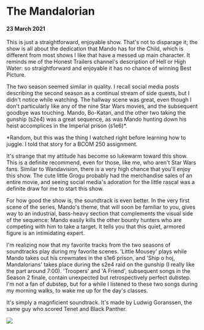 # The Mandalorian
#### 23 March 2021

This is just a straightforward, enjoyable show. That's not to disparage it; the show is all about the dedication that Mando has for the Child, which is different from most shows I like that have a messed up main character. It reminds me of the Honest Trailers channel's description of Hell or High Water: so straightforward and enjoyable it has no chance of winning Best Picture. 

The two season seemed similar in quality. I recall social media posts describing the second season as a continual stream of side quests, but I didn't notice while watching. The hallway scene was great, even though I don't particularly like any of the nine Star Wars movies, and the subsequent goodbye was touching. Mando, Bo-Katan, and the other two taking the gunship (s2e4)  was a great sequence, as was Mando hunting down his heist accomplices in the Imperial prison (s1e6)*.

*Random, but this was the thing I watched right before learning how to juggle. I told that story for a BCOM 250 assignment.

It's strange that my attitude has become so lukewarm toward this show. This is a definite recommend, even for those, like me, who aren't Star Wars fans. Similar to Wandavision, there is a very high chance that you'll enjoy this show. The cute little Grogu probably had the merchandise sales of an entire movie, and seeing social media's adoration for the little rascal was a definite draw for me to start this show.

For how good the show is, the soundtrack is even better. In the very first scene of the series, Mando's theme, that will soon be familiar to you, gives way to an industrial, bass-heavy section that complements the visual side of the sequence: Mando easily kills the other bounty hunters who are competing with him to take a target. It tells you that this quiet, armored figure is an intimidating expert.

I'm realizing now that my favorite tracks from the two seasons of soundtracks play during my favorite scenes. 'Little Mousey' plays while Mando takes out his crewmates in the s1e6 prison, and 'Ship o hoj, Mandalorians' takes place during the s2e4 raid on the gunship (I really like the part around 7:00). 'Troopers' and 'A Friend', subsequent songs in the Season 2 finale, contain unexpected but retrospectively perfect dubstep. I'm not a fan of dubstep, but for a while I listened to these two songs during my morning walks, to wake me up for the day's classes.

It's simply a magnficient soundtrack. It's made by Ludwig Goranssen, the same guy who scored Tenet and Black Panther.

![](https://lh4.googleusercontent.com/5vow9jd6pd-Tg4GB718yD1c4PQPOoYFZ-eZkKahepnMs7IwomcXmiOtMg5QB_V4L_WDEqOGDT5jK9ltzJNQrjz7mqrg720EE-umQ_783YgVhJF4bhwwt3PV7yi9znOO2dQ=w1280)